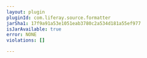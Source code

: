 ```yaml
---
layout: plugin
pluginId: com.liferay.source.formatter
jarSha1: 17f9a91a53e1051eab3780c2a534d181a55ef977
isJarAvailable: true
error: NONE
violations: []

---
```

